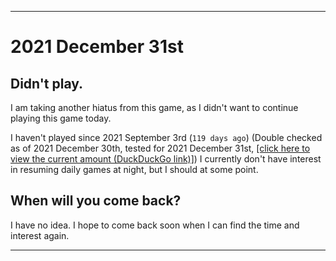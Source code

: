 
***

# 2021 December 31st

## Didn't play.

I am taking another hiatus from this game, as I didn't want to continue playing this game today.

I haven't played since 2021 September 3rd (`119 days ago`) (Double checked as of 2021 December 30th, tested for 2021 December 31st, [[click here to view the current amount (DuckDuckGo link)]](https://duckduckgo.com/?q=Days+since+September+3rd+2021&t=ffab&ia=answer)) I currently don't have interest in resuming daily games at night, but I should at some point.

## When will you come back?

I have no idea. I hope to come back soon when I can find the time and interest again.

***
